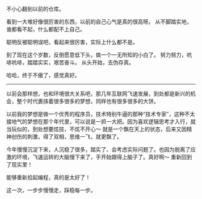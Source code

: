 不小心翻到以前的仓库。

看到一大堆好像很厉害的东西，以前的自己心气是真的很高呀。
从不脚踏实地，谁都看不起，什么都配不上自己。

聪明反被聪明误吧，看起来很厉害，实际上什么都不是。

到了现在这个岁数，反倒愿意低下头，做一个一无所知的小白了。
努力努力，吭哧吭哧，踏踏实实，艰苦奋斗。
从头开始，去伪存真。

哈哈，终于不傲了，感觉真好。

---

以前会那样想，也和环境很大关系吧，那几年互联网飞速发展，到处都是新兴的机会，整个时代裹挟着很多很多的梦想，同样也有很多很多的大饼。

以前我的梦想是做一个优秀的程序员，技术特别牛逼的那种“技术专家”，这种不太接地气的梦想在那个年代里，可以说是一抓一大把。因为喜欢逻辑思考才入行，就当玩似的，到处想要炫技，不炫不开心～ 就是一个飘在天上的状态，后来又因精神创伤的刺激，得了双相，思维一飞，就更飘了。

今年慢慢沉淀下来，人沉稳了很多，踏实了、会考虑实际问题了。也因为脱离了应激的环境，飞速运转的大脑慢下来了，手开始跟得上脑子了。真好啊～ 重新回到了现实里！

能够重新拾起编程，真的是太好了！

这一次，一步步慢慢走，踩稳每一步。
